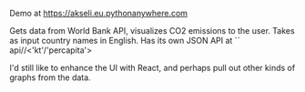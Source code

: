 Demo at https://akseli.eu.pythonanywhere.com

Gets data from World Bank API, visualizes CO2 emissions to the user. Takes as input country names in English. Has its own JSON API at
´´
api/<country>/<'kt'/'percapita'>


I'd still like to enhance the UI with React, and perhaps pull out other kinds of graphs from the data.
